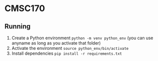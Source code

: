 # CMSC170

## Running

1. Create a Python environment `python -m venv python_env` (you can use anyname as long as you activate that folder)
2. Activate the environment `source python_env/bin/activate`
3. Install dependencies `pip install -r requirements.txt`
